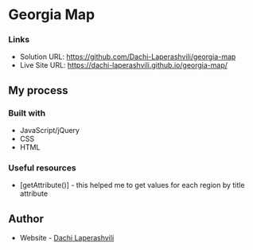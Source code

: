 # Georgia Map

### Links

- Solution URL: https://github.com/Dachi-Laperashvili/georgia-map
- Live Site URL: https://dachi-laperashvili.github.io/georgia-map/

## My process

### Built with

- JavaScript/jQuery
- CSS
- HTML

### Useful resources

- [getAttribute()] - this helped me to get values for each region by title attribute

## Author

- Website - [Dachi Laperashvili](https://github.com/Dachi-Laperashvili)
